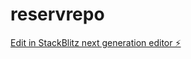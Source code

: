# reservrepo

[Edit in StackBlitz next generation editor ⚡️](https://stackblitz.com/~/github.com/aekutetechnologies/reservrepo)
